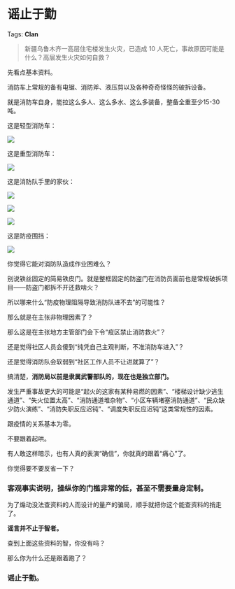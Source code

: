 # 谣止于勤

Tags: **Clan**

> 新疆乌鲁木齐一高层住宅楼发生火灾，已造成 10 人死亡，事故原因可能是什么？高层发生火灾如何自救？



先看点基本资料。

消防车上常规的备有电锯、消防斧、液压剪以及各种奇奇怪怪的破拆设备。

就是消防车自身，能拉这么多人、这么多水、这么多装备，整备全重至少15-30吨。

这是轻型消防车：

![](https://pica.zhimg.com/50/v2-e7628287cb45ff142942b8c2d1a75415_720w.jpg?source=1940ef5c)  


这是重型消防车：

![](https://picx.zhimg.com/50/v2-0e67d53328318933b268ce6b5fb3dcdb_720w.jpg?source=1940ef5c)  


这是消防队手里的家伙：

![](https://picx.zhimg.com/50/v2-e561c6afdb3abe8c469e28051e57eb59_720w.jpg?source=1940ef5c)  


![](https://pic1.zhimg.com/50/v2-fad07c4a25bb4f84a62bfe58d805886d_720w.jpg?source=1940ef5c)  


![](https://picx.zhimg.com/50/v2-36a76499d1461a9249f3ded225e23da9_720w.jpg?source=1940ef5c)  


这是防疫围挡：

![](https://picx.zhimg.com/50/v2-2627cb920fd30ec8d48650283260bd5c_720w.jpg?source=1940ef5c)  


  


你觉得它能对消防队造成作业困难么？

别说铁丝固定的简易铁皮门。就是整框固定的防盗门在消防员面前也是常规破拆项目——防盗门都拆不开还救啥火？

  


所以哪来什么“防疫物理阻隔导致消防队进不去”的可能性？

  


那么就是在主张非物理因素了？

那么这是在主张地方主管部门会下令“疫区禁止消防救火”？

还是觉得社区人员会傻到“纯凭自己主观判断，不准消防车进入”？

还是觉得消防队会软弱到“社区工作人员不让进就算了”？

搞清楚，**消防局以前是隶属武警部队的，现在也是独立部门。**

  


发生严重事故更大的可能是“起火的这家有某种易燃的因素”、“楼梯设计缺少逃生通道”、“失火位置太高”、“消防通道堆杂物”、“小区车辆堵塞消防通道”、“民众缺少防火演练”、“消防失职反应迟钝”、“调度失职反应迟钝”这类常规性的因素。

跟疫情的关系基本为零。

不要跟着起哄。

  


有人敢这样暗示，也有人真的表演“确信”，你就真的跟着“痛心”了。

你觉得要不要反省一下？

### 客观事实说明，操纵你的门槛非常的低，甚至不需要量身定制。

为了煽动没法查资料的人而设计的量产的骗局，顺手就把你这个能查资料的捎走了。

**谣言并不止于智者。**

查到上面这些资料的智，你没有吗？

那么你为什么还是跟着跑了？

### **谣止于勤。**



